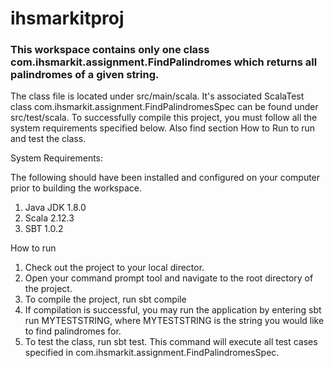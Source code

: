 # ihsmarkitproj

### This workspace contains only one class com.ihsmarkit.assignment.FindPalindromes which returns all palindromes of a given string.
The class file is located under src/main/scala. It's associated ScalaTest class com.ihsmarkit.assignment.FindPalindromesSpec can be found under src/test/scala.
To successfully compile this project, you must follow all the system requirements specified below. Also find section How to Run to run and test the class.

System Requirements:

The following should have been installed and configured on your computer prior to building the workspace.

1) Java JDK 1.8.0
2) Scala 2.12.3
3) SBT 1.0.2


How to run

1) Check out the project to your local director.
2) Open your command prompt tool and navigate to the root directory of the project.
3) To compile the project, run sbt compile
4) If compilation is successful, you may run the application by entering sbt run MYTESTSTRING, where MYTESTSTRING is the string you would like to find palindromes for.
5) To test the class, run sbt test. This command will execute all test cases specified in com.ihsmarkit.assignment.FindPalindromesSpec.
